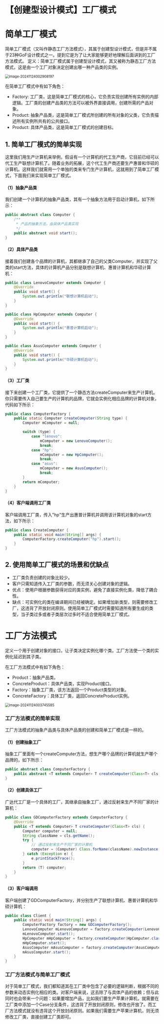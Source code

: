 # 【创建型设计模式】工厂模式

# 简单工厂模式

简单工厂模式（又叫作静态工厂方法模式），其属于创建型设计模式，但是并不属于23种GoF设计模式之一。提到它是为了让大家能够更好地理解后面讲到的工厂方法模式。 定义：简单工厂模式属于创建型设计模式，其又被称为静态工厂方法模式，这是由一个工厂对象决定创建出哪一种产品类的实例。

<img src="https://gitee.com/ForeverHamburger/picgo_imgs1/raw/master/202411240029259.png" alt="image-20241124002908197" style="zoom: 80%;" />

在简单工厂模式中有如下角色：

- Factory: 工厂类，这是简单工厂模式的核心，它负责实现创建所有实例的内部逻辑。工厂类的创建产品类的方法可以被外界直接调用，创建所需的产品对象。
- Product: 抽象产品类，这是简单工厂模式所创建的所有对象的父类，它负责描述所有实例所共有的公共接口。
- Product: 具体产品类，这是简单工厂模式的创建目标。

## 1. 简单工厂模式的简单实现

这里我们用生产计算机来举例，假设有一个计算机的代工生产商，它目前已经可以代工生产联想计算机了。随着业务的拓展，这个代工生产商还要生产惠普和华硕的计算机。这样我们就需用一个单独的类来专门生产计算机，这就用到了简单工厂模式，下面我们来实现简单工厂模式。

#### （1）抽象产品类

我们创建一个计算机的抽象产品类，其有一个抽象方法用于启动计算机，如下所示：

```java
public abstract class Computer {
    /**
     * 产品的抽象方法，由具体产品类实现
     */
    public abstract void start();
}
```

#### （2）具体产品类

接着我们创建各个品牌的计算机，其都继承了自己的父类Computer，并实现了父类的start方法，具体的计算机产品分别是联想计算机、惠普计算机和华硕计算机：

```java
public class LenovoComputer extends Computer {
    @Override
    public void start() {
        System.out.println("联想计算机启动");
    }
}

public class HpComputer extends Computer {
    @Override
    public void start() {
        System.out.println("惠普计算机启动");
    }
}

public class AsusComputer extends Computer {
    @Override
    public void start() {
        System.out.println("华硕计算机启动");
    }
}
```

#### （3）工厂类

接下来创建一个工厂类，它提供了一个静态方法createComputer来生产计算机。你只需要传入自己要生产的计算机的品牌，它就会实例化相应品牌的计算机对象，代码如下所示：

```java
public class ComputerFactory {
    public static Computer createComputer(String type) {
        Computer mComputer = null;

        switch (type) {
            case "lenovo":
                mComputer = new LenovoComputer();
                break;
            case "hp":
                mComputer = new HpComputer();
                break;
            case "asus":
                mComputer = new AsusComputer();
                break;
        }
        return mComputer;
    }
}
```

#### （4）客户端调用工厂类

客户端调用工厂类，传入"hp"生产出惠普计算机并调用该计算机对象的start方法，如下所示：

```java
public class CreateComputer {
    public static void main(String[] args) {
        ComputerFactory.createComputer("hp").start();
    }
}
```

## 2. 使用简单工厂模式的场景和优缺点

- 工厂类负责创建的对象比较少。
- 客户只需知道传入工厂类的参数，而无须关心创建对象的逻辑。
- 优点：使用户根据参数获得对应的类实例，避免了直接实例化类，降低了耦合性。
- 缺点：可实例化的类在编译期间已经被确定。如果增加新类型，则需要修改工厂，这违背了开放封闭原则。使用简单工厂模式时需要知道所有要生成的类型，当子类过多或者子类层次过多时不适合使用简单工厂模式。

# 工厂方法模式

定义一个用于创建对象的接口，让子类决定实例化哪个类。工厂方法使一个类的实例化延迟到其子类。

在工厂方法模式中有如下角色：

- Product：抽象产品类。
- ConcreteProduct：具体产品类，实现Product接口。
- Factory：抽象工厂类，该方法返回一个Product类型的对象。
- ConcreteFactory：具体工厂类，返回ConcreteProduct实例。

<img src="https://gitee.com/ForeverHamburger/picgo_imgs1/raw/master/202411240037653.png" alt="image-20241124003745585" style="zoom: 80%;" />

### 工厂方法模式的简单实现

工厂方法模式的抽象产品类与具体产品类的创建和简单工厂模式是一样的。

#### （1）创建抽象工厂

抽象工厂里面有一个createComputer方法，想生产哪个品牌的计算机就生产哪个品牌的，如下所示：

```java
public abstract class ComputerFactory {
    public abstract <T extends Computer> T createComputer(Class<T> cls);
}
```

#### （2）创建具体工厂

广达代工厂是一个具体的工厂，其继承自抽象工厂，通过反射来生产不同厂家的计算机：

```java
public class GDComputerFactory extends ComputerFactory {
    @Override
    public <T extends Computer> T createComputer(Class<T> cls) {
        Computer computer = null;
        String className = cls.getName();
        try {
            // 通过反射来生产不同厂家的计算机
            computer = (Computer) Class.forName(className).newInstance();
        } catch (Exception e) {
            e.printStackTrace();
        }
        return (T) computer;
    }
}
```

#### （3）客户端调用

客户端创建了GDComputerFactory，并分别生产了联想计算机、惠普计算机和华硕计算机：

```java
public class Client {
    public static void main(String[] args) {
        ComputerFactory factory = new GDComputerFactory();
        LenovoComputer mLenovoComputer = factory.createComputer(LenovoComputer.class);
        mLenovoComputer.start();
        HpComputer mHpComputer = factory.createComputer(HpComputer.class);
        mHpComputer.start();
        AsusComputer mAsusComputer = factory.createComputer(AsusComputer.class);
        mAsusComputer.start();
    }
}
```

### 工厂方法模式与简单工厂模式

对于简单工厂模式，我们都知道其在工厂类中包含了必要的逻辑判断，根据不同的参数来动态实例化相应的类。对客户端来说，这去除了与具体产品的依赖；但与此同时也会带来一个问题：如果要增加产品，比如我们要生产苹果计算机，就需要在工厂类中添加一个Case分支条件，这违背了开放封闭原则，修改也开放了。而工厂方法模式就没有违背这个开放封闭原则。如果我们需要生产苹果计算机，则无须修改工厂类，直接创建工厂类即可。
